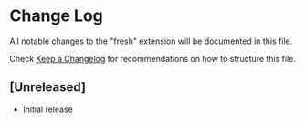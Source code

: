 # Change Log

All notable changes to the "fresh" extension will be documented in this file.

Check [Keep a Changelog](http://keepachangelog.com/) for recommendations on how to structure this file.

## [Unreleased]

- Initial release
